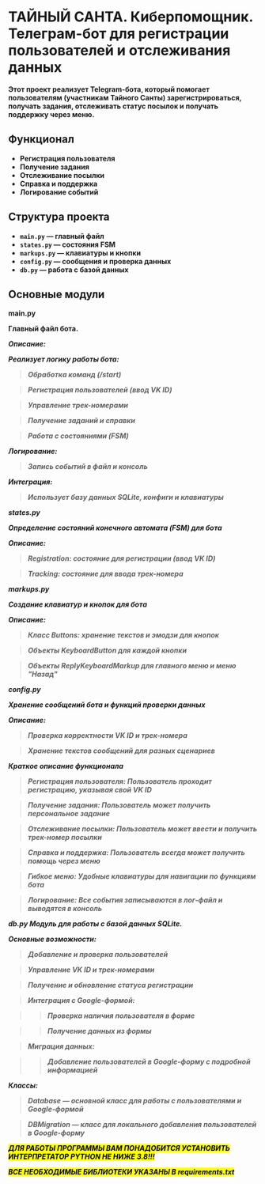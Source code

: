 # <b> ТАЙНЫЙ САНТА. Киберпомощник. Телеграм-бот для регистрации пользователей и отслеживания данных <b>
Этот проект реализует Telegram-бота, который помогает пользователям (участникам Тайного Санты) зарегистрироваться, получать задания, отслеживать статус посылок и получать поддержку через меню.

## Функционал

- **Регистрация пользователя**
- **Получение задания**
- **Отслеживание посылки**
- **Справка и поддержка**
- **Логирование событий**

## Структура проекта

- `main.py` — главный файл
- `states.py` — состояния FSM
- `markups.py` — клавиатуры и кнопки
- `config.py` — сообщения и проверка данных
- `db.py` — работа с базой данных

## Основные модули
**main.py**

Главный файл бота.

<i> Описание: <i>

Реализует логику работы бота:

> Обработка команд (/start)

> Регистрация пользователей (ввод VK ID)

> Управление трек-номерами

> Получение заданий и справки

> Работа с состояниями (FSM)

Логирование:
> Запись событий в файл и консоль

Интеграция:
> Использует базу данных SQLite, конфиги и клавиатуры

**states.py**

Определение состояний конечного автомата (FSM) для бота

<i> Описание: <i>

> Registration: состояние для регистрации (ввод VK ID)

> Tracking: состояние для ввода трек-номера

**markups.py**

Создание клавиатур и кнопок для бота

<i> Описание: <i>

> Класс Buttons: хранение текстов и эмодзи для кнопок

> Объекты KeyboardButton для каждой кнопки

> Объекты ReplyKeyboardMarkup для главного меню и меню "Назад"

**config.py**

Хранение сообщений бота и функций проверки данных

<i> Описание: <i>

> Проверка корректности VK ID и трек-номера

> Хранение текстов сообщений для разных сценариев

<i> Краткое описание функционала <i>

> Регистрация пользователя: Пользователь проходит регистрацию, указывая свой VK ID

> Получение задания: Пользователь может получить персональное задание

> Отслеживание посылки: Пользователь может ввести и получить трек-номер посылки

> Справка и поддержка: Пользователь всегда может получить помощь через меню

> Гибкое меню: Удобные клавиатуры для навигации по функциям бота

> Логирование: Все события записываются в лог-файл и выводятся в консоль

**db.py**
Модуль для работы с базой данных SQLite.

<i> Основные возможности: <i>

> Добавление и проверка пользователей

> Управление VK ID и трек-номерами

> Получение и обновление статуса регистрации

> Интеграция с Google-формой:

  >> Проверка наличия пользователя в форме

  >> Получение данных из формы

> Миграция данных:

  >> Добавление пользователей в Google-форму с подробной информацией

<i> Классы: <i>

> **Database** — основной класс для работы с пользователями и Google-формой

> **DBMigration** — класс для локального добавления пользователей в Google-форму

<mark>ДЛЯ РАБОТЫ ПРОГРАММЫ ВАМ ПОНАДОБИТСЯ УСТАНОВИТЬ ИНТЕРПРЕТАТОР PYTHON НЕ НИЖЕ 3.8!!!</mark>

<mark>ВСЕ НЕОБХОДИМЫЕ БИБЛИОТЕКИ УКАЗАНЫ В  requirements.txt </mark>
